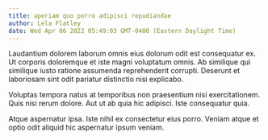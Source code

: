 ```yaml
---
title: aperiam quo porro adipisci repudiandae
author: Lela Flatley
date: Wed Apr 06 2022 05:49:03 GMT-0400 (Eastern Daylight Time)
---
```

Laudantium dolorem laborum omnis eius dolorum odit est consequatur ex. Ut corporis doloremque et iste magni voluptatum omnis. Ab similique qui similique iusto ratione assumenda reprehenderit corrupti. Deserunt et laboriosam sint odit pariatur distinctio nisi explicabo.

 Voluptas tempora natus at temporibus non praesentium nisi exercitationem. Quis nisi rerum dolore. Aut ut ab quia hic adipisci. Iste consequatur quia.

 Atque aspernatur ipsa. Iste nihil ex consectetur eius porro. Veniam atque et optio odit aliquid hic aspernatur ipsum veniam.